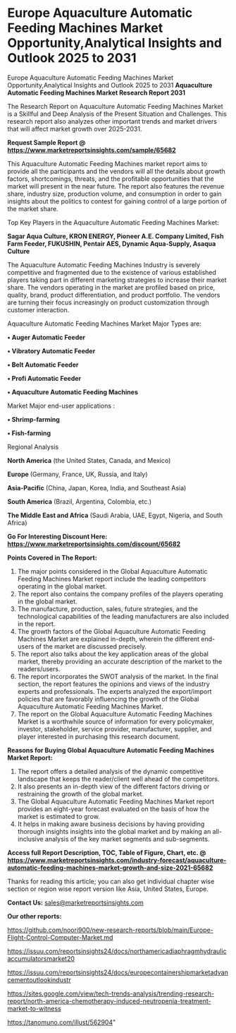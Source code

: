 # Europe Aquaculture Automatic Feeding Machines Market Opportunity,Analytical Insights and Outlook 2025 to 2031
 Europe Aquaculture Automatic Feeding Machines Market Opportunity,Analytical Insights and Outlook 2025 to 2031
<strong>Aquaculture Automatic Feeding Machines Market Research Report 2031</strong>

The Research Report on Aquaculture Automatic Feeding Machines Market is a Skillful and Deep Analysis of the Present Situation and Challenges. This research report also analyzes other important trends and market drivers that will affect market growth over 2025-2031.

<strong>Request Sample Report @ <a href=https://www.marketreportsinsights.com/sample/65682>https://www.marketreportsinsights.com/sample/65682</a></strong>

This Aquaculture Automatic Feeding Machines market report aims to provide all the participants and the vendors will all the details about growth factors, shortcomings, threats, and the profitable opportunities that the market will present in the near future. The report also features the revenue share, industry size, production volume, and consumption in order to gain insights about the politics to contest for gaining control of a large portion of the market share.

Top Key Players in the Aquaculture Automatic Feeding Machines Market:

<strong>Sagar Aqua Culture, KRON ENERGY, Pioneer A.E. Company Limited, Fish Farm Feeder, FUKUSHIN, Pentair AES, Dynamic Aqua-Supply, Asaqua Culture</strong>

The Aquaculture Automatic Feeding Machines Industry is severely competitive and fragmented due to the existence of various established players taking part in different marketing strategies to increase their market share. The vendors operating in the market are profiled based on price, quality, brand, product differentiation, and product portfolio. The vendors are turning their focus increasingly on product customization through customer interaction.

Aquaculture Automatic Feeding Machines Market Major Types are:

<strong>• Auger Automatic Feeder

• Vibratory Automatic Feeder

• Belt Automatic Feeder

• Profi Automatic Feeder

• Aquaculture Automatic Feeding Machines</strong>

Market Major end-user applications :

<strong>• Shrimp-farming

• Fish-farming</strong>

Regional Analysis

</u><strong><b>North America</b></strong> (the United States, Canada, and Mexico)

<strong><b>Europe </b></strong>(Germany, France, UK, Russia, and Italy)

<strong><b>Asia-Pacific</b></strong> (China, Japan, Korea, India, and Southeast Asia)

<strong><b>South America</b></strong> (Brazil, Argentina, Colombia, etc.)

<strong><b>The Middle East and Africa</b></strong> (Saudi Arabia, UAE, Egypt, Nigeria, and South Africa)

<strong>Go For Interesting Discount Here: <a href=https://www.marketreportsinsights.com/discount/65682>https://www.marketreportsinsights.com/discount/65682</a></strong>

<strong>Points Covered in The Report:</strong>
<ol>
  <li>The major points considered in the Global Aquaculture Automatic Feeding Machines Market report include the leading competitors operating in the global market.</li>
  <li>The report also contains the company profiles of the players operating in the global market.</li>
  <li>The manufacture, production, sales, future strategies, and the technological capabilities of the leading manufacturers are also included in the report.</li>
  <li>The growth factors of the Global Aquaculture Automatic Feeding Machines Market are explained in-depth, wherein the different end-users of the market are discussed precisely.</li>
  <li>The report also talks about the key application areas of the global market, thereby providing an accurate description of the market to the readers/users.</li>
  <li>The report incorporates the SWOT analysis of the market. In the final section, the report features the opinions and views of the industry experts and professionals. The experts analyzed the export/import policies that are favorably influencing the growth of the Global Aquaculture Automatic Feeding Machines Market.</li>
  <li>The report on the Global Aquaculture Automatic Feeding Machines Market is a worthwhile source of information for every policymaker, investor, stakeholder, service provider, manufacturer, supplier, and player interested in purchasing this research document.</li>
</ol>
<strong>Reasons for Buying Global Aquaculture Automatic Feeding Machines Market Report:</strong>

<ol>
  <li>The report offers a detailed analysis of the dynamic competitive landscape that keeps the reader/client well ahead of the competitors.</li>
  <li>It also presents an in-depth view of the different factors driving or restraining the growth of the global market.</li>
  <li>The Global Aquaculture Automatic Feeding Machines Market report provides an eight-year forecast evaluated on the basis of how the market is estimated to grow.</li>
  <li>It helps in making aware business decisions by having providing thorough insights insights into the global market and by making an all-inclusive analysis of the key market segments and sub-segments.</li>
</ol>
<strong>Access full Report Description, TOC, Table of Figure, Chart, etc. @ <a href=https://www.marketreportsinsights.com/industry-forecast/aquaculture-automatic-feeding-machines-market-growth-and-size-2021-65682>https://www.marketreportsinsights.com/industry-forecast/aquaculture-automatic-feeding-machines-market-growth-and-size-2021-65682</a></strong>


Thanks for reading this article; you can also get individual chapter wise section or region wise report version like Asia, United States, Europe.

<strong>Contact Us:</strong>
sales@marketreportsinsights.com

<strong>Our other reports:</strong>

<a href=https://github.com/noori900/new-research-reports/blob/main/Europe-Flight-Control-Computer-Market.md>https://github.com/noori900/new-research-reports/blob/main/Europe-Flight-Control-Computer-Market.md</a>

<a href=https://issuu.com/reportsinsights24/docs/northamericadiaphragmhydraulicaccumulatorsmarket20>https://issuu.com/reportsinsights24/docs/northamericadiaphragmhydraulicaccumulatorsmarket20</a>

<a href=https://issuu.com/reportsinsights24/docs/europecontainershipmarketadvancementoutlookindustr>https://issuu.com/reportsinsights24/docs/europecontainershipmarketadvancementoutlookindustr</a>

<a href=https://sites.google.com/view/tech-trends-analysis/trending-research-report/north-america-chemotherapy-induced-neutropenia-treatment-market-to-witness>https://sites.google.com/view/tech-trends-analysis/trending-research-report/north-america-chemotherapy-induced-neutropenia-treatment-market-to-witness</a>

<a href=https://tanomuno.com/illust/562904>https://tanomuno.com/illust/562904</a>"
